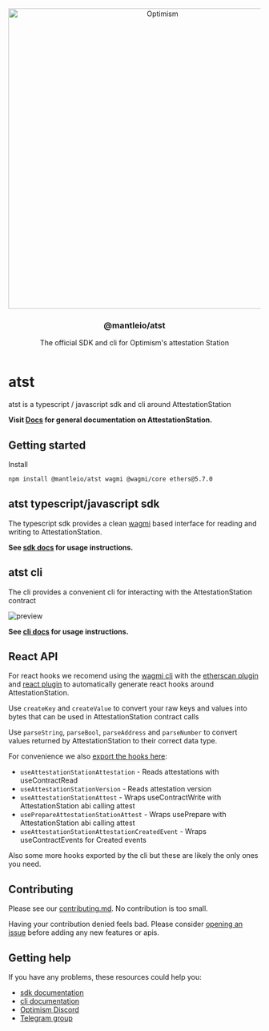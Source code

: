 <div align="center">
  <br />
  <br />
  <a href="https://optimism.io"><img alt="Optimism" src="https://raw.githubusercontent.com/ethereum-optimism/brand-kit/main/assets/svg/OPTIMISM-R.svg" width=600></a>
  <br />
  <h3>@mantleio/atst</h3> The official SDK and cli for Optimism's attestation Station
  <br />
</div>

<p align="center">

<p>
<a href="https://www.npmjs.com/package/@mantleio/atst" target="\_parent">
<img alt="" src="https://img.shields.io/npm/dm/@mantleio/atst.svg" />
</a>

# atst

atst is a typescript / javascript sdk and cli around AttestationStation

**Visit [Docs](https://community.optimism.io/docs/governance/attestation-station/) for general documentation on AttestationStation.**

## Getting started

Install

```bash
npm install @mantleio/atst wagmi @wagmi/core ethers@5.7.0
```

## atst typescript/javascript sdk

The typescript sdk provides a clean [wagmi](https://wagmi.sh/) based interface for reading and writing to AttestationStation.

**See [sdk docs](https://github.com/ethereum-optimism/optimism/blob/develop/packages/atst/docs/sdk.md) for usage instructions.**

## atst cli

The cli provides a convenient cli for interacting with the AttestationStation contract

![preview](./assets/preview.gif)

**See [cli docs](https://github.com/ethereum-optimism/optimism/blob/develop/packages/atst/docs/cli.md) for usage instructions.**

## React API

For react hooks we recomend using the [wagmi cli](https://wagmi.sh/cli/getting-started) with the [etherscan plugin](https://wagmi.sh/cli/plugins/etherscan) and [react plugin](https://wagmi.sh/cli/plugins/react) to automatically generate react hooks around AttestationStation.

Use `createKey` and `createValue` to convert your raw keys and values into bytes that can be used in AttestationStation contract calls

Use `parseString`, `parseBool`, `parseAddress` and `parseNumber` to convert values returned by AttestationStation to their correct data type.

For convenience we also [export the hooks here](https://github.com/ethereum-optimism/optimism/blob/develop/packages/atst/src/index.ts):
- `useAttestationStationAttestation` - Reads attestations with useContractRead
- `useAttestationStationVersion` - Reads attestation version
- `useAttestationStationAttest` - Wraps useContractWrite with AttestationStation abi calling attest
- `usePrepareAttestationStationAttest` - Wraps usePrepare with AttestationStation abi calling attest
- `useAttestationStationAttestationCreatedEvent` - Wraps useContractEvents for Created events

Also some more hooks exported by the cli but these are likely the only ones you need.

## Contributing

Please see our [contributing.md](https://github.com/ethereum-optimism/optimism/blob/develop/CONTRIBUTING.md). No contribution is too small.

Having your contribution denied feels bad.
Please consider [opening an issue](https://github.com/ethereum-optimism/optimism/issues) before adding any new features or apis.


## Getting help

If you have any problems, these resources could help you:

- [sdk documentation](https://github.com/ethereum-optimism/optimism/blob/develop/packages/atst/docs/sdk.md)
- [cli documentation](https://github.com/ethereum-optimism/optimism/blob/develop/packages/atst/docs/cli.md)
- [Optimism Discord](https://discord.gg/optimism)
- [Telegram group](https://t.me/+zwpJ8Ohqgl8yNjNh)
